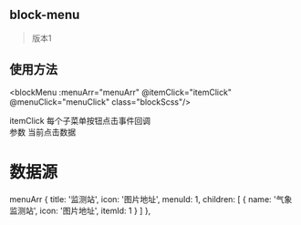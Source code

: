 ## block-menu
> 版本1

## 使用方法
<blockMenu :menuArr="menuArr" @itemClick="itemClick" @menuClick="menuClick" class="blockScss"/>

itemClick 每个子菜单按钮点击事件回调  
  参数 当前点击数据
# 数据源
 menuArr {
          title: '监测站',
          icon: '图片地址',
          menuId: 1,
          children: [
            {
              name: '气象监测站',
              icon: '图片地址',
              itemId: 1
            }
          ]
        },